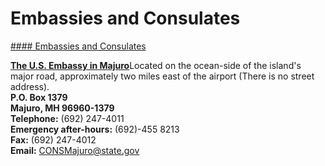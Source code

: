 # Embassies and Consulates

[#### Embassies and Consulates](javascript:void(0); "Embassies and Consulates")

[**The U.S. Embassy in Majuro**](https://mh.usembassy.gov/embassy/majuro/)Located on the ocean-side of the island's major road, approximately two miles east of the airport (There is no street address).  
**P.O. Box 1379  
Majuro, MH 96960-1379**  
**Telephone:** (692) 247-4011  
**Emergency after-hours:** (692)-455 8213  
**Fax:** (692) 247-4012  
**Email:** [CONSMajuro@state.gov](mailto:CONSMajuro@state.gov)